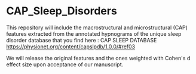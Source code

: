 # CAP_Sleep_Disorders

This repository will include the macrostructural and microstructural (CAP) features extracted from the annotated hypnograms
of the unique sleep disorder database that you find here :
CAP SLEEP DATABASE
https://physionet.org/content/capslpdb/1.0.0/#ref03

We will release the original features and the ones weighted with Cohen's d effect size upon acceptance of our manuscript.
